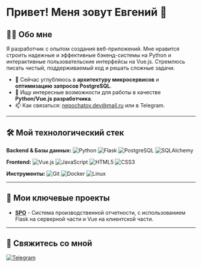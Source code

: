 # Привет! Меня зовут Евгений 👋

## 👨‍💻 Обо мне

Я разработчик с опытом создания веб-приложений. Мне нравится строить надежные и эффективные бэкенд-системы на Python и интерактивные пользовательские интерфейсы на Vue.js. Стремлюсь писать чистый, поддерживаемый код и решать сложные задачи.

*   🌱 Сейчас углубляюсь в **архитектуру микросервисов** и **оптимизацию запросов PostgreSQL**.
*   💼 Ищу интересные возможности для работы в качестве **Python/Vue.js разработчика**.
*   📫 Как связаться: [nepochatov.dev@mail.ru](mailto:nepochatov.dev@mail.ru) или в Telegram.

---

## 🛠️ Мой технологический стек

**Backend & Базы данных:**
![Python](https://img.shields.io/badge/Python-3776AB?style=for-the-badge&logo=python&logoColor=white)
![Flask](https://img.shields.io/badge/Flask-000000?style=for-the-badge&logo=flask&logoColor=white)
![PostgreSQL](https://img.shields.io/badge/PostgreSQL-316192?style=for-the-badge&logo=postgresql&logoColor=white)
![SQLAlchemy](https://img.shields.io/badge/SQLAlchemy-100000?style=for-the-badge&logo=sqlalchemy&logoColor=white)

**Frontend:**
![Vue.js](https://img.shields.io/badge/Vue.js-4FC08D?style=for-the-badge&logo=vuedotjs&logoColor=white)
![JavaScript](https://img.shields.io/badge/JavaScript-F7DF1E?style=for-the-badge&logo=javascript&logoColor=black)
![HTML5](https://img.shields.io/badge/HTML5-E34F26?style=for-the-badge&logo=html5&logoColor=white)
![CSS3](https://img.shields.io/badge/CSS3-1572B6?style=for-the-badge&logo=css3&logoColor=white)

**Инструменты:**
![Git](https://img.shields.io/badge/Git-F05032?style=for-the-badge&logo=git&logoColor=white)
![Docker](https://img.shields.io/badge/Docker-2496ED?style=for-the-badge&logo=docker&logoColor=white)
![Linux](https://img.shields.io/badge/Linux-FCC624?style=for-the-badge&logo=linux&logoColor=black)

---

## 🚀 Мои ключевые проекты

*   **[SPO](https://github.com/[MazerX1]/[SPO])** - Система производственной отчетности, с использованием Flask на серверной части и Vue на клиентской части.

---

## 🤝 Свяжитесь со мной

[![Telegram](https://img.shields.io/badge/Telegram-26A5E4?style=for-the-badge&logo=telegram&logoColor=white)](https://t.me/[lonelinessXII])
